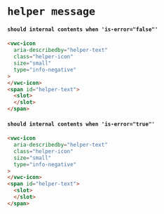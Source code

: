 # `helper message`

#### `should internal contents when 'is-error="false"'`

```html
<vwc-icon
  aria-describedby="helper-text"
  class="helper-icon"
  size="small"
  type="info-negative"
>
</vwc-icon>
<span id="helper-text">
  <slot>
  </slot>
</span>

```

#### `should internal contents when 'is-error="true"'`

```html
<vwc-icon
  aria-describedby="helper-text"
  class="helper-icon"
  size="small"
  type="info-negative"
>
</vwc-icon>
<span id="helper-text">
  <slot>
  </slot>
</span>

```

